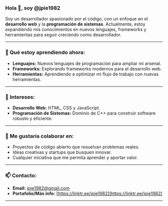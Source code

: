 ### Hola 👋, soy @jpie1982

Soy un desarrollador apasionado por el código, con un enfoque en el **desarrollo web** y la **programación de sistemas**. Actualmente, estoy expandiendo mis conocimientos en nuevos lenguajes, frameworks y herramientas para seguir creciendo como desarrollador.

---

### 🌱 Qué estoy aprendiendo ahora:
- **Lenguajes:** Nuevos lenguajes de programación para ampliar mi arsenal.
- **Frameworks:** Explorando frameworks modernos para el desarrollo web.
- **Herramientas:** Aprendiendo a optimizar mi flujo de trabajo con nuevas herramientas.

---

### 👀 Intereses:
- **Desarrollo Web:** HTML, CSS y JavaScript.
- **Programación de Sistemas:** Dominio de C++ para construir software robusto y eficiente.

---

### 💞️ Me gustaría colaborar en:
- Proyectos de código abierto que resuelvan problemas reales.
- Ideas creativas y startups que busquen innovar.
- Cualquier iniciativa que me permita aprender y aportar valor.

---

### 📫 Contacto:
- **Email:** jpie1982@gmail.com
- **Portafolio/Más info:** [https://linktr.ee/jpie1982](https://linktr.ee/jpie1982)

---
